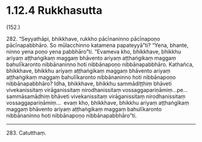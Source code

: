 

# 1.12.4 Rukkhasutta




(152.)

282\. “Seyyathāpi, bhikkhave, rukkho pācīnaninno pācīnapoṇo pācīnapabbhāro. So mūlacchinno katamena papateyyā”ti? “Yena, bhante, ninno yena poṇo yena pabbhāro”ti. “Evameva kho, bhikkhave, bhikkhu ariyaṃ aṭṭhaṅgikaṃ maggaṃ bhāvento ariyaṃ aṭṭhaṅgikaṃ maggaṃ bahulīkaronto nibbānaninno hoti nibbānapoṇo nibbānapabbhāro. Kathañca, bhikkhave, bhikkhu ariyaṃ aṭṭhaṅgikaṃ maggaṃ bhāvento ariyaṃ aṭṭhaṅgikaṃ maggaṃ bahulīkaronto nibbānaninno hoti nibbānapoṇo nibbānapabbhāro? Idha, bhikkhave, bhikkhu sammādiṭṭhiṃ bhāveti vivekanissitaṃ virāganissitaṃ nirodhanissitaṃ vossaggapariṇāmiṃ…pe…  sammāsamādhiṃ bhāveti vivekanissitaṃ virāganissitaṃ nirodhanissitaṃ vossaggapariṇāmiṃ…  evaṃ kho, bhikkhave, bhikkhu ariyaṃ aṭṭhaṅgikaṃ maggaṃ bhāvento ariyaṃ aṭṭhaṅgikaṃ maggaṃ bahulīkaronto nibbānaninno hoti nibbānapoṇo nibbānapabbhāro”ti.

---

283\. Catutthaṃ.





